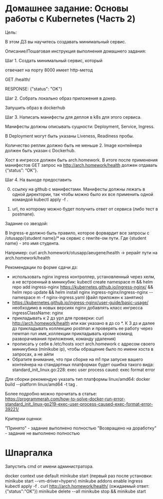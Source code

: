 # Домашнее задание: Основы работы с Kubernetes (Часть 2)

Цель:

В этом ДЗ вы научитесь создавать минимальный сервис.

Описание/Пошаговая инструкция выполнения домашнего задания:

Шаг 1. Создать минимальный сервис, который

отвечает на порту 8000
имеет http-метод

GET /health/

RESPONSE: {"status": "OK"}

Шаг 2. Cобрать локально образ приложения в докер.

Запушить образ в dockerhub

Шаг 3. Написать манифесты для деплоя в k8s для этого сервиса.

Манифесты должны описывать сущности: Deployment, Service, Ingress.

В Deployment могут быть указаны Liveness, Readiness пробы.

Количество реплик должно быть не меньше 2. Image контейнера должен быть указан с Dockerhub.

Хост в ингрессе должен быть arch.homework. В итоге после применения манифестов GET запрос на http://arch.homework/health должен отдавать {“status”: “OK”}.

Шаг 4. На выходе предоставить

0) ссылку на github c манифестами. Манифесты должны лежать в одной директории, так чтобы можно было их все применить одной командой kubectl apply -f .

1) url, по которому можно будет получить ответ от сервиса (либо тест в postmanе).

Задание со звездой:

В Ingress-е должно быть правило, которое форвардит все запросы с /otusapp/{student name}/* на сервис с rewrite-ом пути. Где {student name} - это имя студента.

Например: curl arch.homework/otusapp/aeugene/health -> рерайт пути на arch.homework/health

Рекомендации по форме сдачи дз:

* использовать nginx ingress контроллер, установленный через хелм, а не встроенный в миникубик:
kubectl create namespace m && helm repo add ingress-nginx https://kubernetes.github.io/ingress-nginx/ && helm repo update && helm install nginx ingress-nginx/ingress-nginx --namespace m -f nginx-ingress.yaml (файл приложен к занятию)
* https://kubernetes.github.io/ingress-nginx/user-guide/basic-usage/
необходимо в новых версиях nginx добавлять класс ингресса
ingressClassName: nginx
* прикладывать к 2 дз урл для проверки: curl http://arch.homework/health или как указано в дз со *.
К 3 дз и далее дз прикладывать коллекцию postman и проверять ее работу через newman run имя_коллекции
прикладывать кроме команд разворачивания приложения, команду удаления)
* прописать у себя в /etc/hosts хост arch.homework с адресом своего миникубика (minikube ip), чтобы обращение было по имени хоста в запросах, а не айпи
* Обратите внимание, что при сборке на m1 при запуске вашего контейнера на стандартных платформах будет ошибка такого вида:
standard_init_linux.go:228: exec user process caued: exec format error

Для сборки рекомендую указать тип платформы linux/amd64:
docker build --platform linux/amd64 -t tag .

Более подробно можно прочитать в статье: https://programmerah.com/how-to-solve-docker-run-error-standard_init_linux-go219-exec-user-process-caused-exec-format-error-39221/

Критерии оценки:

"Принято" - задание выполнено полностью
"Возвращено на доработку" - задание не выполнено полностью

# Шпаргалка

Запустить cmd от имени администратора.

docker context use default
minikube start (первый раз после установки: minikube start --vm-driver=hyperv)
minikube addons enable ingress
kubectl apply -f .
curl http://arch.homework/health/ (ожидаемый ответ: {"status":"OK"})
minikube delete --all
minikube stop && minikube start